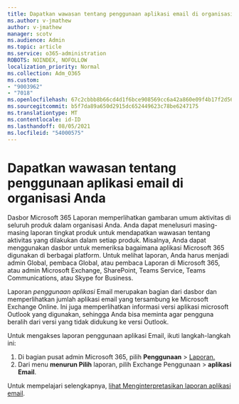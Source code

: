 ```yaml
---
title: Dapatkan wawasan tentang penggunaan aplikasi email di organisasi Anda
ms.author: v-jmathew
author: v-jmathew
manager: scotv
ms.audience: Admin
ms.topic: article
ms.service: o365-administration
ROBOTS: NOINDEX, NOFOLLOW
localization_priority: Normal
ms.collection: Adm_O365
ms.custom:
- "9003962"
- "7018"
ms.openlocfilehash: 67c2cbbb8b66cd4d1f6bce908569cc6a42a860e09f4b17f2d564aba724d0fc41
ms.sourcegitcommit: b5f7da89a650d2915dc652449623c78be6247175
ms.translationtype: MT
ms.contentlocale: id-ID
ms.lasthandoff: 08/05/2021
ms.locfileid: "54000575"
---
```

# <a name="gain-insight-into-the-use-of-email-apps-in-your-organization"></a>Dapatkan wawasan tentang penggunaan aplikasi email di organisasi Anda

Dasbor Microsoft 365 Laporan memperlihatkan gambaran umum aktivitas di seluruh produk dalam organisasi Anda. Anda dapat menelusuri masing-masing laporan tingkat produk untuk mendapatkan wawasan tentang aktivitas yang dilakukan dalam setiap produk. Misalnya, Anda dapat menggunakan dasbor untuk memeriksa bagaimana aplikasi Microsoft 365 digunakan di berbagai platform. Untuk melihat laporan, Anda harus menjadi admin Global, pembaca Global, atau pembaca Laporan di Microsoft 365, atau admin Microsoft Exchange, SharePoint, Teams Service, Teams Communications, atau Skype for Business.

Laporan *penggunaan aplikasi* Email merupakan bagian dari dasbor dan memperlihatkan jumlah aplikasi email yang tersambung ke Microsoft Exchange Online. Ini juga memperlihatkan informasi versi aplikasi microsoft Outlook yang digunakan, sehingga Anda bisa meminta agar pengguna beralih dari versi yang tidak didukung ke versi Outlook.

Untuk mengakses laporan penggunaan aplikasi Email, ikuti langkah-langkah ini:

1. Di bagian pusat admin Microsoft 365, pilih **Penggunaan**  >  [Laporan.](https://go.microsoft.com/fwlink/?linkid=2140342)
2. Dari menu **menurun Pilih** laporan, pilih Exchange Penggunaan  >  **aplikasi Email**.

Untuk mempelajari selengkapnya, [lihat Menginterpretasikan laporan aplikasi email](https://go.microsoft.com/fwlink/?linkid=2140508).
